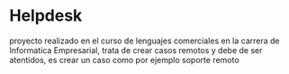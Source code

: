 # Helpdesk
proyecto realizado en el curso de lenguajes comerciales en la carrera de Informatica Empresarial, trata de crear casos remotos y debe de ser atentidos, es crear un caso como por ejemplo soporte remoto
